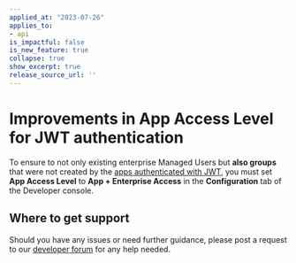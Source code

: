 ```yaml
---
applied_at: "2023-07-26"
applies_to: 
- api
is_impactful: false
is_new_feature: true
collapse: true
show_excerpt: true
release_source_url: ''
---
```


# Improvements in App Access Level for JWT authentication

To ensure to not only existing enterprise Managed Users but **also groups** that were not created by the [apps authenticated with JWT][1], you must set **App Access Level** to **App + Enterprise Access** in the **Configuration** tab of the Developer console.

<!-- more -->

## Where to get support

Should you have any issues or need further guidance, please post a request to our [developer forum][2] for any help needed.


[1]: g://authentication/jwt/jwt-setup
[2]: https://forum.box.com/